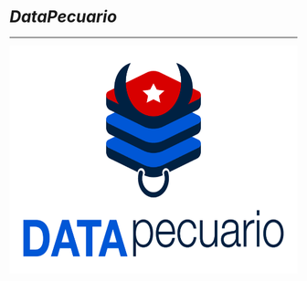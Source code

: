 # *DataPecuario*
---
<div style="text-align: center">
<img src="https://github.com/LFrench03/DataPecuario/blob/main/brand/PNG/Identificador%20principal.png" alt="img" width="550px" height="400px"/>
</div>

